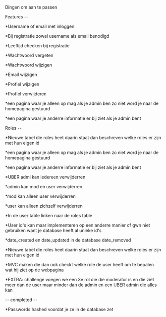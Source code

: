 Dingen om aan te passen


Features -- 

*Username of email met inloggen

*Bij registratie zowel username als email benodigd

*Leeftijd checken bij registratie

*Wachtwoord vergeten

*Wachtwoord wijzigen

*Email wijzigen

*Profiel wijzigen

*Profiel verwijderen

*een pagina waar je alleen op mag als je admin ben zo niet word je naar de homepagina gestuurd

*een pagina waar je anderre informatie er bij ziet als je admin bent



Roles -- 

*Nieuwe tabel die roles heet daarin staat dan beschreven welke roles er zijn met hun eigen id

*een pagina waar je alleen op mag als je admin ben zo niet word je naar de homepagina gestuurd

*een pagina waar je anderre informatie er bij ziet als je admin bent

*UBER admi kan iedereen verwijderren

*admin kan mod en user verwijderren

*mod kan alleen user verwijderren

*user kan alleen zichzelf verwijderren

*In de user table linken naar de roles table





*User id's kan maar implementeren op een anderre manier of gwn niet gebruiken want je database heeft al unieke id's

*date_created en date_updated in de database date_removed


*Nieuwe tabel die roles heet daarin staat dan beschreven welke roles er zijn met hun eigen id


*MVC maken die dan ook checkt welke role de user heeft om te bepalen wat hij ziet op de webpagina


*EXTRA: challenge voegen we een 3e rol die die moderator is en die ziet meer dan de user maar minder dan de admin en een UBER admin die 
alles kan



-- completed -- 

*Passwords hashed voordat je ze in de database zet